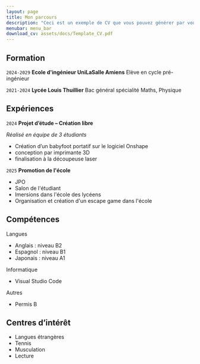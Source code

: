 ```yaml
---
layout: page
title: Mon parcours
description: "Ceci est un exemple de CV que vous pouvez générer par vous-même"
menubar: menu_bar
download_cv: assets/docs/Template_CV.pdf
---
```


## Formation 


`2024-2029`
**Ecole d'ingénieur UniLaSalle Amiens**
Elève en cycle pré-ingénieur

`2021-2024`
**Lycée Louis Thuillier**
Bac général spécialité Maths, Physique 

## Expériences

`2024` **Projet d’étude – Création libre**

_Réalisé en équipe de 3 étudiants_
* Création d’un babyfoot portatif sur le logiciel Onshape
* conception par imprimante 3D
* finalisation à la découpeuse laser

`2025` **Promotion de l'école**
* JPO
* Salon de l'étudiant
* Imersions dans l'école des lycéens
* Organisation et création d'un escape game dans l'école


## Compétences

Langues
* Anglais : niveau B2
* Espagnol : niveau B1
* Japonais : niveau A1

Informatique
* Visual Studio Code

Autres
* Permis B

## Centres d’intérêt

* Langues étrangères
* Tennis
* Musculation
* Lecture
